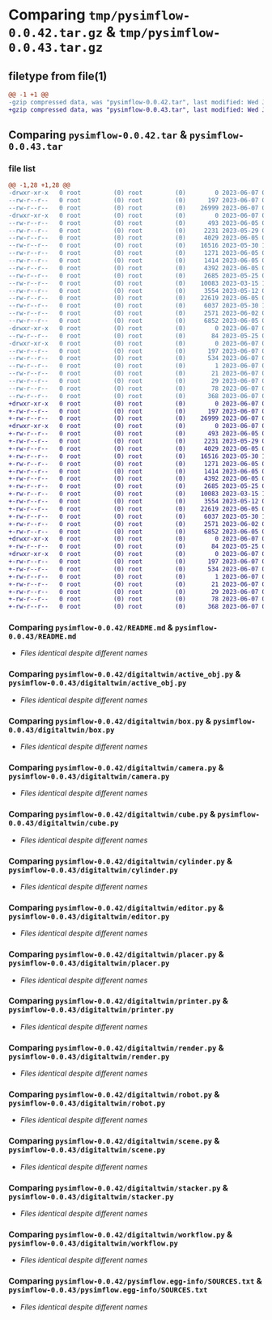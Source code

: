 # Comparing `tmp/pysimflow-0.0.42.tar.gz` & `tmp/pysimflow-0.0.43.tar.gz`

## filetype from file(1)

```diff
@@ -1 +1 @@
-gzip compressed data, was "pysimflow-0.0.42.tar", last modified: Wed Jun  7 02:41:30 2023, max compression
+gzip compressed data, was "pysimflow-0.0.43.tar", last modified: Wed Jun  7 02:49:15 2023, max compression
```

## Comparing `pysimflow-0.0.42.tar` & `pysimflow-0.0.43.tar`

### file list

```diff
@@ -1,28 +1,28 @@
-drwxr-xr-x   0 root         (0) root         (0)        0 2023-06-07 02:41:30.293341 pysimflow-0.0.42/
--rw-r--r--   0 root         (0) root         (0)      197 2023-06-07 02:41:30.293341 pysimflow-0.0.42/PKG-INFO
--rw-r--r--   0 root         (0) root         (0)    26999 2023-06-07 02:03:31.000000 pysimflow-0.0.42/README.md
-drwxr-xr-x   0 root         (0) root         (0)        0 2023-06-07 02:41:30.292342 pysimflow-0.0.42/digitaltwin/
--rw-r--r--   0 root         (0) root         (0)      493 2023-06-05 06:58:11.000000 pysimflow-0.0.42/digitaltwin/__init__.py
--rw-r--r--   0 root         (0) root         (0)     2231 2023-05-29 08:58:34.000000 pysimflow-0.0.42/digitaltwin/active_obj.py
--rw-r--r--   0 root         (0) root         (0)     4029 2023-06-05 08:48:15.000000 pysimflow-0.0.42/digitaltwin/box.py
--rw-r--r--   0 root         (0) root         (0)    16516 2023-05-30 11:24:25.000000 pysimflow-0.0.42/digitaltwin/camera.py
--rw-r--r--   0 root         (0) root         (0)     1271 2023-06-05 06:50:25.000000 pysimflow-0.0.42/digitaltwin/cube.py
--rw-r--r--   0 root         (0) root         (0)     1414 2023-06-05 06:56:29.000000 pysimflow-0.0.42/digitaltwin/cylinder.py
--rw-r--r--   0 root         (0) root         (0)     4392 2023-06-05 09:24:58.000000 pysimflow-0.0.42/digitaltwin/editor.py
--rw-r--r--   0 root         (0) root         (0)     2685 2023-05-25 09:07:12.000000 pysimflow-0.0.42/digitaltwin/placer.py
--rw-r--r--   0 root         (0) root         (0)    10083 2023-03-15 13:18:59.000000 pysimflow-0.0.42/digitaltwin/printer.py
--rw-r--r--   0 root         (0) root         (0)     3554 2023-05-12 09:18:14.000000 pysimflow-0.0.42/digitaltwin/render.py
--rw-r--r--   0 root         (0) root         (0)    22619 2023-06-05 09:46:39.000000 pysimflow-0.0.42/digitaltwin/robot.py
--rw-r--r--   0 root         (0) root         (0)     6037 2023-05-30 11:28:51.000000 pysimflow-0.0.42/digitaltwin/scene.py
--rw-r--r--   0 root         (0) root         (0)     2571 2023-06-02 01:48:36.000000 pysimflow-0.0.42/digitaltwin/stacker.py
--rw-r--r--   0 root         (0) root         (0)     6852 2023-06-05 04:04:34.000000 pysimflow-0.0.42/digitaltwin/workflow.py
-drwxr-xr-x   0 root         (0) root         (0)        0 2023-06-07 02:41:30.292342 pysimflow-0.0.42/digitaltwin_data/
--rw-r--r--   0 root         (0) root         (0)       84 2023-05-25 02:54:55.000000 pysimflow-0.0.42/digitaltwin_data/__init__.py
-drwxr-xr-x   0 root         (0) root         (0)        0 2023-06-07 02:41:30.293341 pysimflow-0.0.42/pysimflow.egg-info/
--rw-r--r--   0 root         (0) root         (0)      197 2023-06-07 02:41:30.000000 pysimflow-0.0.42/pysimflow.egg-info/PKG-INFO
--rw-r--r--   0 root         (0) root         (0)      534 2023-06-07 02:41:30.000000 pysimflow-0.0.42/pysimflow.egg-info/SOURCES.txt
--rw-r--r--   0 root         (0) root         (0)        1 2023-06-07 02:41:30.000000 pysimflow-0.0.42/pysimflow.egg-info/dependency_links.txt
--rw-r--r--   0 root         (0) root         (0)       21 2023-06-07 02:41:30.000000 pysimflow-0.0.42/pysimflow.egg-info/requires.txt
--rw-r--r--   0 root         (0) root         (0)       29 2023-06-07 02:41:30.000000 pysimflow-0.0.42/pysimflow.egg-info/top_level.txt
--rw-r--r--   0 root         (0) root         (0)       78 2023-06-07 02:41:30.293341 pysimflow-0.0.42/setup.cfg
--rw-r--r--   0 root         (0) root         (0)      368 2023-06-07 02:37:57.000000 pysimflow-0.0.42/setup.py
+drwxr-xr-x   0 root         (0) root         (0)        0 2023-06-07 02:49:15.519626 pysimflow-0.0.43/
+-rw-r--r--   0 root         (0) root         (0)      197 2023-06-07 02:49:15.519626 pysimflow-0.0.43/PKG-INFO
+-rw-r--r--   0 root         (0) root         (0)    26999 2023-06-07 02:03:31.000000 pysimflow-0.0.43/README.md
+drwxr-xr-x   0 root         (0) root         (0)        0 2023-06-07 02:49:15.519626 pysimflow-0.0.43/digitaltwin/
+-rw-r--r--   0 root         (0) root         (0)      493 2023-06-05 06:58:11.000000 pysimflow-0.0.43/digitaltwin/__init__.py
+-rw-r--r--   0 root         (0) root         (0)     2231 2023-05-29 08:58:34.000000 pysimflow-0.0.43/digitaltwin/active_obj.py
+-rw-r--r--   0 root         (0) root         (0)     4029 2023-06-05 08:48:15.000000 pysimflow-0.0.43/digitaltwin/box.py
+-rw-r--r--   0 root         (0) root         (0)    16516 2023-05-30 11:24:25.000000 pysimflow-0.0.43/digitaltwin/camera.py
+-rw-r--r--   0 root         (0) root         (0)     1271 2023-06-05 06:50:25.000000 pysimflow-0.0.43/digitaltwin/cube.py
+-rw-r--r--   0 root         (0) root         (0)     1414 2023-06-05 06:56:29.000000 pysimflow-0.0.43/digitaltwin/cylinder.py
+-rw-r--r--   0 root         (0) root         (0)     4392 2023-06-05 09:24:58.000000 pysimflow-0.0.43/digitaltwin/editor.py
+-rw-r--r--   0 root         (0) root         (0)     2685 2023-05-25 09:07:12.000000 pysimflow-0.0.43/digitaltwin/placer.py
+-rw-r--r--   0 root         (0) root         (0)    10083 2023-03-15 13:18:59.000000 pysimflow-0.0.43/digitaltwin/printer.py
+-rw-r--r--   0 root         (0) root         (0)     3554 2023-05-12 09:18:14.000000 pysimflow-0.0.43/digitaltwin/render.py
+-rw-r--r--   0 root         (0) root         (0)    22619 2023-06-05 09:46:39.000000 pysimflow-0.0.43/digitaltwin/robot.py
+-rw-r--r--   0 root         (0) root         (0)     6037 2023-05-30 11:28:51.000000 pysimflow-0.0.43/digitaltwin/scene.py
+-rw-r--r--   0 root         (0) root         (0)     2571 2023-06-02 01:48:36.000000 pysimflow-0.0.43/digitaltwin/stacker.py
+-rw-r--r--   0 root         (0) root         (0)     6852 2023-06-05 04:04:34.000000 pysimflow-0.0.43/digitaltwin/workflow.py
+drwxr-xr-x   0 root         (0) root         (0)        0 2023-06-07 02:49:15.519626 pysimflow-0.0.43/digitaltwin_data/
+-rw-r--r--   0 root         (0) root         (0)       84 2023-05-25 02:54:55.000000 pysimflow-0.0.43/digitaltwin_data/__init__.py
+drwxr-xr-x   0 root         (0) root         (0)        0 2023-06-07 02:49:15.519626 pysimflow-0.0.43/pysimflow.egg-info/
+-rw-r--r--   0 root         (0) root         (0)      197 2023-06-07 02:49:15.000000 pysimflow-0.0.43/pysimflow.egg-info/PKG-INFO
+-rw-r--r--   0 root         (0) root         (0)      534 2023-06-07 02:49:15.000000 pysimflow-0.0.43/pysimflow.egg-info/SOURCES.txt
+-rw-r--r--   0 root         (0) root         (0)        1 2023-06-07 02:49:15.000000 pysimflow-0.0.43/pysimflow.egg-info/dependency_links.txt
+-rw-r--r--   0 root         (0) root         (0)       21 2023-06-07 02:49:15.000000 pysimflow-0.0.43/pysimflow.egg-info/requires.txt
+-rw-r--r--   0 root         (0) root         (0)       29 2023-06-07 02:49:15.000000 pysimflow-0.0.43/pysimflow.egg-info/top_level.txt
+-rw-r--r--   0 root         (0) root         (0)       78 2023-06-07 02:49:15.520626 pysimflow-0.0.43/setup.cfg
+-rw-r--r--   0 root         (0) root         (0)      368 2023-06-07 02:49:08.000000 pysimflow-0.0.43/setup.py
```

### Comparing `pysimflow-0.0.42/README.md` & `pysimflow-0.0.43/README.md`

 * *Files identical despite different names*

### Comparing `pysimflow-0.0.42/digitaltwin/active_obj.py` & `pysimflow-0.0.43/digitaltwin/active_obj.py`

 * *Files identical despite different names*

### Comparing `pysimflow-0.0.42/digitaltwin/box.py` & `pysimflow-0.0.43/digitaltwin/box.py`

 * *Files identical despite different names*

### Comparing `pysimflow-0.0.42/digitaltwin/camera.py` & `pysimflow-0.0.43/digitaltwin/camera.py`

 * *Files identical despite different names*

### Comparing `pysimflow-0.0.42/digitaltwin/cube.py` & `pysimflow-0.0.43/digitaltwin/cube.py`

 * *Files identical despite different names*

### Comparing `pysimflow-0.0.42/digitaltwin/cylinder.py` & `pysimflow-0.0.43/digitaltwin/cylinder.py`

 * *Files identical despite different names*

### Comparing `pysimflow-0.0.42/digitaltwin/editor.py` & `pysimflow-0.0.43/digitaltwin/editor.py`

 * *Files identical despite different names*

### Comparing `pysimflow-0.0.42/digitaltwin/placer.py` & `pysimflow-0.0.43/digitaltwin/placer.py`

 * *Files identical despite different names*

### Comparing `pysimflow-0.0.42/digitaltwin/printer.py` & `pysimflow-0.0.43/digitaltwin/printer.py`

 * *Files identical despite different names*

### Comparing `pysimflow-0.0.42/digitaltwin/render.py` & `pysimflow-0.0.43/digitaltwin/render.py`

 * *Files identical despite different names*

### Comparing `pysimflow-0.0.42/digitaltwin/robot.py` & `pysimflow-0.0.43/digitaltwin/robot.py`

 * *Files identical despite different names*

### Comparing `pysimflow-0.0.42/digitaltwin/scene.py` & `pysimflow-0.0.43/digitaltwin/scene.py`

 * *Files identical despite different names*

### Comparing `pysimflow-0.0.42/digitaltwin/stacker.py` & `pysimflow-0.0.43/digitaltwin/stacker.py`

 * *Files identical despite different names*

### Comparing `pysimflow-0.0.42/digitaltwin/workflow.py` & `pysimflow-0.0.43/digitaltwin/workflow.py`

 * *Files identical despite different names*

### Comparing `pysimflow-0.0.42/pysimflow.egg-info/SOURCES.txt` & `pysimflow-0.0.43/pysimflow.egg-info/SOURCES.txt`

 * *Files identical despite different names*

